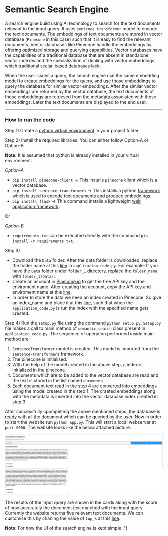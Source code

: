 # Semantic Search Engine
A search engine build using AI technology to search for the text documents relevant to the input query. It uses `sentence transformer` model to encode the text documents. The embeddings of text documents are stored in vector database (`Pinecone` in this case) such that it is easy to find the relevant documents. Vector databases like Pinecone handle the embeddings by offering optimized storage and querying capabilities. Vector databases have the capabilities of a traditional database that are absent in standalone vector indexes and the specialization of dealing with vector embeddings, which traditional scalar-based databases lack.

When the user issues a query, the search engine use the same embedding model to create embeddings for the query, and use those embeddings to query the database for similar vector embeddings. After the similar vector embeddings are returned by the vector database, the text documents of those embeddings are retrieved from the metadata associated with those embeddings. Later the text documents are displayed to the end user.

---

### How to run the code

Step 1) Create a [python virtual environment](https://docs.python.org/3/library/venv.html) in your project folder. 

Step 2) Install the required libraries. You can either follow Option-A or Option-B.

**Note:** It is assumed that python is already installed in your virtual environment.

*Option-A*

* `pip install pinecone-client` -> This installs `pinecone` client which is a vector database.
* `pip install sentence-transformers` -> This installs a python [framework](https://www.sbert.net/) which is used to encode text documents and produce embeddings.
* `pip install flask` -> This command installs a lightweight [web application framework](https://pypi.org/project/Flask/).

Or

*Option-B*

* `requirements.txt` can be executed directly with the command `pip install -r requirements.txt`.

Step 3) 
* Download the `Data` folder. After the data folder is downloaded, replace the folder name at this [line](https://github.com/LakshmiGayathri19/SemanticSearchEngine/blob/5eafae6d05b62682d4d9c3d2ad4446d628af90c7/application_code.py#L23) in `application_code.py`.
For example: If you have the `Data` folder under `folder_1` directory, replace the `folder_name` with `folder_1/Data/`. 
* Create an account in [Pinecone.io](https://app.pinecone.io/) to get the free API key and the enviroment name. After creating the account, copy the API key and enviroment name at this [line](https://github.com/LakshmiGayathri19/SemanticSearchEngine/blob/main/application_code.py#L9-L10).
* In order to store the data we need an index created in Pinecone. So give an index_name and place it at this [line](https://github.com/LakshmiGayathri19/SemanticSearchEngine/blob/main/application_code.py#L11), such that when the `application_code.py` is run the index with the specified name gets created.

Step 4) Run the `setup.py` file using the command `python setup.py`. `Setup.py` file makes a call to main method of `semantic_search` class present in `application_code.py`. The sequence of operation performed inside main method are
1) `SentenceTransformer` model is created. This model is imported from the `sentence-transformers` framework.
2) The pinecone is initialised.
3) With the help of the model created in the above step, a index is initialized in the pinecone.
4) Documents which are to be added to the vector database are read and the text is stored in the list named `documents`.
5) Each document text read in the step 4 are converted into embeddings using the model created in the step 1. The craeted embeddings along with the metadata is inserted into the vector database index created in step 3.

After successfully cpompleting the above mentioned steps, the database is ready with all the document which can be queried by the user. Now in order to start the website run `python app.py`. This will start a local webserver at `port 8000`. The website looks like the below attached picture.

![searchEngine](https://github.com/LakshmiGayathri19/SemanticSearchEngine/blob/main/SearchEngine.png)


The resutls of the input query are shown in the cards along with the score of how accurately the document text matched with the input query. Currently the website returns five relevant text documents. We can customise this by chaning the value of `top_k` at this [line](https://github.com/LakshmiGayathri19/SemanticSearchEngine/blob/main/query.py#L13).

**Note:** For now the UI of the search engine is kept simple :")


